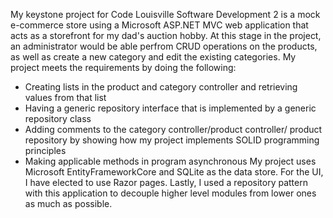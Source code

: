 My keystone project for Code Louisville Software Development 2 is a mock e-commerce store using a Microsoft ASP.NET MVC web application that acts as a storefront for my dad's auction hobby. At this stage in the project, an administrator would be able perfrom CRUD operations on the products, as well as create a new category and edit the existing categories. My project meets the requirements by doing the following:
  * Creating lists in the product and category controller and retrieving values from that list
  * Having a generic repository interface that is implemented by a generic repository class
  * Adding comments to the category controller/product controller/ product repository by showing how my project implements SOLID programming principles
  * Making applicable methods in program asynchronous
My project uses Microsoft EntityFrameworkCore and SQLite as the data store. For the UI, I have elected to use Razor pages. Lastly, I used a repository pattern with this application to decouple higher level modules from lower ones as much as possible.
